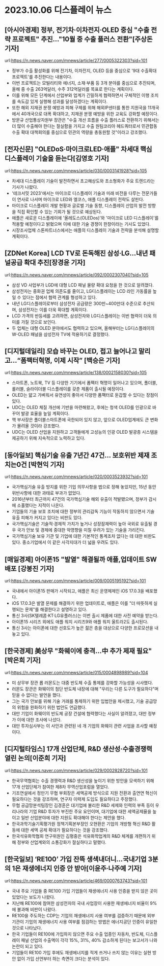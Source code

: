 # 2023.10.06 디스플레이 뉴스

## [아시아경제] 정부, 전기차·이차전지·OLED 중심 "수출 전략 프로젝트" 추진…"10월 중 수출 플러스 전환"[주상돈 기자]
url:https://n.news.naver.com/mnews/article/277/0005322303?sid=101
- 정부가 수출 활성화를 위해 전기차, 이차전지, OLED 등을 중심으로 '9대 수출확대 프로젝트'를 추진한다는 내용이다.
- 이번 프로젝트는 모빌리티와 에너지, 소재·부품 등 3개 분야를 중심으로 추진되며, 올해 중 수출 263억달러, 수주 312억달러를 목표로 한다는 계획이다.
- 이를 위해 모든 단계에서 산업부와 업계가 긴밀하게 협력하면서 구체적인 이행 조치를 속도감 있게 실행해 성과를 달성하겠다는 계획이다.
- 또한 해외 지재권 분쟁 예방과 피해 구제를 위해 해외IP센터를 통한 지원국을 11개국에서 40개국으로 대폭 확대하고, 지재권 분쟁 예방을 위한 교육도 강화할 예정이다.
- 방문규 산업통상자원부 장관은 "수출 개선 흐름을 수출 플러스로 전환하기 위해서는 더 많이 수출해야 한다는 절실함을 가지고 수출 원팀코리아 헤드쿼터로서 민관합동 수출 확대 대책회의를 중심으로 민관의 역량을 총동원할 것"이라고 강조했다.

## [전자신문] "OLEDoS·마이크로LED·애플" 차세대 핵심 디스플레이 기술을 듣는다[김영호 기자]
url:https://n.news.naver.com/mnews/article/030/0003141928?sid=105
- 차세대 디스플레이 기술이 발전하면서 초고해상도와 초소형화가 주요 트렌드라는 기사가 나왔다.
- '테크서밋 2023'에서는 마이크로 디스플레이 기술과 미래 비전을 다루는 전문가들이 연사로 나서며 마이크로 LED와 엘코스, 애플 디스플레이 전략도 살핀다.
- 마이크로 디스플레이 개발 현황과 글로벌 기술 동향, 디스플레이 산업의 발전 방향을 직접 확인할 수 있는 기회가 될 것으로 예상된다.
- 애플은 새로운 디스플레이에 '올레도스(OLEDos)'와 '마이크로 LED 디스플레이'를 적용할 예정이다고 밝혔으며 이에 대한 기술 경쟁이 한창이라는 기사도 있었다.
- 시장조사업체 스톤파트너스에서는 애플의 디스플레이 기술과 전략을 분석해 설명할 계획이다.

## [ZDNet Korea] LCD TV로 돈독해진 삼성·LG…내년 패널공급 확대 추진[장경윤 기자]
url:https://n.news.naver.com/mnews/article/092/0002307040?sid=105
- 삼성 VD 사업부가 LGD에 대형 LCD 패널 물량 확대 요청을 한 것으로 알려졌다.
- 삼성전자는 중화권 업체 의존도를 줄이고, LG디스플레이는 LCD 라인 가동률을 높일 수 있다는 점에서 협력 관계를 형성하고 있다.
- 내년 LG디스플레이로부터 삼성전자 공급량은 300만~400만대 수준으로 추산되며, 삼성전자는 이를 더욱 확대할 계획이다.
- LCD 가격의 반등세를 고려하면, 삼성전자와 LG디스플레이는 이번 협력이 더욱 의미를 가질 것으로 보인다.
- 두 업체는 대형 OLED 분야에서도 협력하고 있으며, 올해부터는 LG디스플레이의 W-OLED 패널을 삼성전자 TV에 적용하기로 결정했다.

## [디지털데일리] 모습 바꾸는 OLED, 접고 늘어나고 말리고…“폼팩터혁명, 이제 시작” [백승은 기자]
url:https://n.news.naver.com/mnews/article/138/0002158030?sid=105
- 스마트폰, 노트북, TV 등 다양한 기기에서 폼팩터 혁명이 일어나고 있으며, 폴더블, 롤러블, 슬라이더블 디스플레이를 갖춘 제품이 출시될 예정이다.
- OLED는 얇고 가벼워서 유연성이 좋아서 다양한 폼팩터로 둔갑할 수 있다는 장점이 있다.
- UDC는 OLED 체질 개선에 기반을 마련해왔고, 후에는 청색 OLED를 인광으로 바꾸어 발광 효율을 높일 계획이다.
- 핵 부사장은 폴더블스마트폰에 국한되어 있지 않고, 앞으로 OLED업계에도 큰 변화가 몰려올 것이라 강조했다.
- UDC는 OLED 산업을 지원하고 고객들에게 고성능의 인광 OLED 발광층 시스템을 제공하기 위해 지속적으로 노력하고 있다.

## [동아일보] 핵심기술 유출 7년간 47건… 보호위반 제재 조치는0건 [박현익 기자]
url:https://n.news.naver.com/mnews/article/020/0003523932?sid=101
- 국가핵심기술 유출 방지를 위한 기업 의무사항을 법으로 정해 놓았지만, 15년 동안 위반사항에 대한 과태료 부과가 없었다.
- 2016년부터 최근까지 47건의 국가핵심기술 해외 유출이 적발됐으며, 정부가 감시에 소홀했다는 지적이 나온다.
- 기업들의 기술 보호 조치에 대한 정부의 관리감독 기능이 작동하지 않으면서 기술 유출 피해가 커지고 있다는 비판도 있다.
- 국가핵심기술은 기술적·경제적 가치가 높거나 성장잠재력이 높아 국외로 유출될 경우 국가 안보 및 경제에 중대한 악영향을 미칠 우려가 있는 기술을 가리킨다.
- 국가핵심기술 보유 기관 및 기업에 대한 기본적인 통계조차 없다는 데 대한 비판도 있다. 중소기업에서 이 같은 사각지대가 더 넓을 우려도 있다.

## [매일경제] 아이폰15 "발열" 해결될까 애플,업데이트 SW 배포 [강봉진 기자]
url:https://n.news.naver.com/mnews/article/009/0005195192?sid=101
- 국내에서 아이폰15 판매가 시작되고, 애플은 최신 운영체제인 iOS 17.0.3을 배포했다.
- iOS 17.0.3은 발열 문제를 해결하기 위한 업데이트로, 애플은 이를 "더 따뜻하게 실행되는 문제"를 해결한다고 설명하고 있다.
- 통신 3사(SK텔레콤·KT·LG유플러스)는 이번 출시 제품에 대한 사전 예약을 받는다.
- 아이폰15 시리즈 외에도 애플 워치 시리즈9와 애플 워치 울트라2도 출시된다.
- 통신 3사는 아이폰에 대한 선호도가 높은 젊은 층을 대상으로 다양한 프로모션을 내놓고 있다.

## [한국경제] 美상무 "화웨이에 충격…中 추가 제재 필요"[박은희 기자]
url:https://n.news.naver.com/mnews/article/015/0004898989?sid=104
- 미 상무부 장관 롭 러몬도는 대중 반도체 수출 통제를 강화할 가능성을 시사했다.
- 러몬도 장관은 화웨이의 첨단 반도체 내장에 대해 "우리는 다른 도구가 필요하다"며 믿을 수 없다는 발언을 했다.
- 그는 국가 안보를 위해 기술 거래를 통제하기 위한 입법안을 제시했고, 기술 공급망의 위험을 완화하기 위한 법안도 언급했다.
- 대만 기업이 화웨이의 반도체 공장 건설에 협력했다는 사실이 알려졌고, 대만 정부가 이에 대한 조사에 나섰다.
- 대만 투자심사부는 이 사안과 관련된 네 개 기업의 화웨이 관련 사업을 조사할 예정이다.

## [디지털타임스] 17개 산업단체, R&D 생산성·수출경쟁력 열린 논의[이준희 기자]
url:https://n.news.naver.com/mnews/article/029/0002828720?sid=101
- 한국무역협회는 수출 경쟁력과 R&D 생산성을 높이기 위한 방안을 모색하기 위해 17개 산업단체가 참여한 제8차 무역산업포럼을 열었다.
- 기조연설에서 정만기 무협 부회장은 세액공제 방식으로 지원 전환과 출연연 혁신이 필요하다는 것을 강조하며, 연구자 이력제 도입도 필요하다고 주장했다.
- 무협 공급망분석팀장인 김경훈은 대기업에 불리한 R&D 세제와 인력의 부족 등이 우리나라의 기업 R&D 투자가 부진한 주요 요인이며, 대기업에 대한 세액공제율을 높이고 일반 산업분야에 대한 지원도 확대해야 한다는 제안을 했다.
- 한국과학기술기획평가원 정책기획본부장인 오현환은 기업의 개방형 혁신 R&D 활동에 대한 세액 공제 확대가 필요하다는 것을 강조했다.
- 한국석유화학협회 연구위원인 김평중은 석유화학업계의 R&D 체계를 개편하기 위해 정부와 산업계와의 소통강화가 절실하다고 말했다.

## [한국일보] ‘RE100’ 가입 잔뜩 생색내더니…국내기업 3분의 1은 재생에너지 인증 안 받아[이윤주∙나주예 기자]
url:https://n.news.naver.com/mnews/article/469/0000763743?sid=101
- 국내 주요 기업들 중 RE100 가입 기업들이 재생에너지 사용 인증을 받지 않은 곳이 있었다는 보도가 나왔다.
- 지난해 RE100에 참여한 삼성전자의 국내 사업장이 사용한 재생에너지 비율이 9%에 불과해 비판이 나왔다.
- RE100을 주도하는 CDP는 기업의 재생에너지 사용 여부를 검증하기 때문에 외부 기관이 기업의 재생에너지 사용 여부를 점검하는 방법은 에너지공단 인증이 유일한 것으로 나타났다.
- 한국 기업들이 RE100에 가입하지 않으면 주요 수출 업종인 자동차, 반도체, 디스플레이 패널 산업의 수출액이 각각 15%, 31%, 40% 감소하게 된다는 보고서가 나와 논란이 되고 있다.
- 기업들이 RE100 가입 후에도 재생에너지를 적게 쓰거나 쓰지 않는 이유는 실현 방안 없이 가입 선언부터 하는 측면이 크다는 분석이 있다.